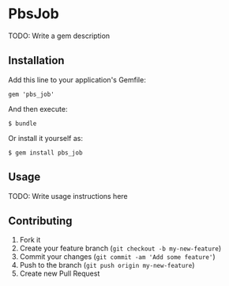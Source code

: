 # PbsJob 

TODO: Write a gem description

## Installation

Add this line to your application's Gemfile:

    gem 'pbs_job'

And then execute:

    $ bundle

Or install it yourself as:

    $ gem install pbs_job

## Usage

TODO: Write usage instructions here

## Contributing

1. Fork it
2. Create your feature branch (`git checkout -b my-new-feature`)
3. Commit your changes (`git commit -am 'Add some feature'`)
4. Push to the branch (`git push origin my-new-feature`)
5. Create new Pull Request
